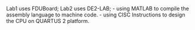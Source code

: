 Lab1 uses FDUBoard;
Lab2 uses DE2-LAB;
    - using MATLAB to compile the assembly language to machine code.
    - using CISC Instructions to design the CPU on QUARTUS 2 platform.